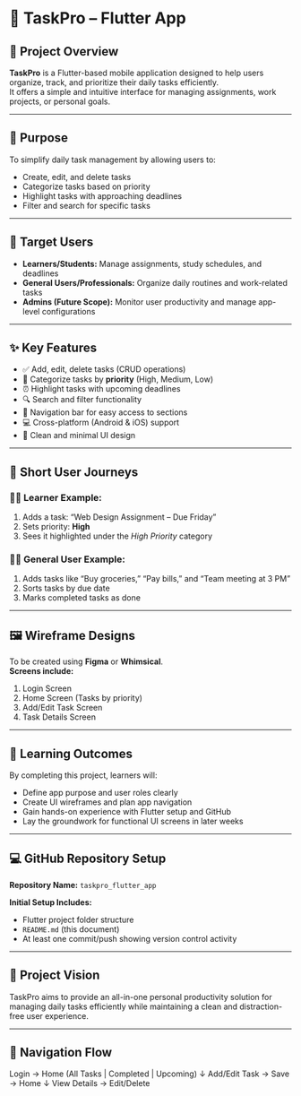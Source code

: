# 📝 TaskPro – Flutter App

## 📖 Project Overview
**TaskPro** is a Flutter-based mobile application designed to help users organize, track, and prioritize their daily tasks efficiently.  
It offers a simple and intuitive interface for managing assignments, work projects, or personal goals.

---

## 🎯 Purpose
To simplify daily task management by allowing users to:
- Create, edit, and delete tasks
- Categorize tasks based on priority
- Highlight tasks with approaching deadlines
- Filter and search for specific tasks

---

## 👥 Target Users
- **Learners/Students:** Manage assignments, study schedules, and deadlines  
- **General Users/Professionals:** Organize daily routines and work-related tasks  
- **Admins (Future Scope):** Monitor user productivity and manage app-level configurations  

---

## ✨ Key Features
- ✅ Add, edit, delete tasks (CRUD operations)
- 🔢 Categorize tasks by **priority** (High, Medium, Low)
- ⏰ Highlight tasks with upcoming deadlines
- 🔍 Search and filter functionality
- 🧭 Navigation bar for easy access to sections
- 💻 Cross-platform (Android & iOS) support
- 🎨 Clean and minimal UI design

---

## 🧩 Short User Journeys
### 👩‍🎓 Learner Example:
1. Adds a task: “Web Design Assignment – Due Friday”
2. Sets priority: **High**
3. Sees it highlighted under the *High Priority* category

### 👨‍💼 General User Example:
1. Adds tasks like “Buy groceries,” “Pay bills,” and “Team meeting at 3 PM”
2. Sorts tasks by due date
3. Marks completed tasks as done

---

## 🖼️ Wireframe Designs
To be created using **Figma** or **Whimsical**.  
**Screens include:**
1. Login Screen  
2. Home Screen (Tasks by priority)  
3. Add/Edit Task Screen  
4. Task Details Screen  

---

## 🧠 Learning Outcomes
By completing this project, learners will:
- Define app purpose and user roles clearly  
- Create UI wireframes and plan app navigation  
- Gain hands-on experience with Flutter setup and GitHub  
- Lay the groundwork for functional UI screens in later weeks  

---

## 💻 GitHub Repository Setup
**Repository Name:** `taskpro_flutter_app`

**Initial Setup Includes:**
- Flutter project folder structure  
- `README.md` (this document)  
- At least one commit/push showing version control activity  

---

## 🚀 Project Vision
TaskPro aims to provide an all-in-one personal productivity solution for managing daily tasks efficiently while maintaining a clean and distraction-free user experience.

---

## 🧭 Navigation Flow
Login → Home (All Tasks | Completed | Upcoming)
↓
Add/Edit Task → Save → Home
↓
View Details → Edit/Delete